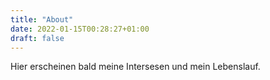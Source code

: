 ```yaml
---
title: "About"
date: 2022-01-15T00:28:27+01:00
draft: false
---
```


Hier erscheinen bald meine Intersesen und mein Lebenslauf.